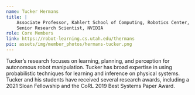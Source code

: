 ```yaml
---
name: Tucker Hermans
title: |
    Associate Professor, Kahlert School of Computing, Robotics Center, University of Utah
    Senior Research Scientist, NVIDIA
role: Core Members
link: https://robot-learning.cs.utah.edu/thermans
pic: assets/img/member_photos/hermans-tucker.png
---
```


Tucker’s research focuses on learning, planning, and perception for autonomous robot manipulation. Tucker has broad expertise in using probabilistic techniques for learning and inference on physical systems.
Tucker and his students have received several research awards, including a 2021 Sloan Fellowship and the CoRL 2019 Best Systems Paper Award.
